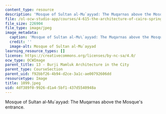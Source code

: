 ```yaml
---
content_type: resource
description: 'Mosque of Sultan al-Mu`ayyad: The Muqarnas above the Mosque''s entrance.'
file: /ol-ocw-studio-app/courses/4-615-the-architecture-of-cairo-spring-2002/4df389f09926d1a45bf1437d5540948a_1099.jpeg
file_size: 226904
file_type: image/jpeg
image_metadata:
  caption: 'Mosque of Sultan al-Mu\`ayyad: The Muqarnas above the Mosque''s entrance.'
  credit: ''
  image-alt: Mosque of Sultan al-Mu`ayyad
learning_resource_types: []
license: https://creativecommons.org/licenses/by-nc-sa/4.0/
ocw_type: OCWImage
parent_title: 13 - Burji Mamluk Architecture in the City
parent_type: CourseSection
parent_uid: f92bbf26-4b94-d2ce-3a1c-ae00792606dd
resourcetype: Image
title: 1099.jpeg
uid: 4df389f0-9926-d1a4-5bf1-437d5540948a
---
```

Mosque of Sultan al-Mu`ayyad: The Muqarnas above the Mosque's entrance.